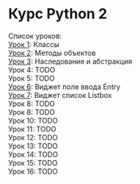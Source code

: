 # Курс Python 2

Список уроков:  
[Урок 1](lesson1-classes): Классы  
[Урок 2](lesson2-methods): Методы объектов  
[Урок 3](lesson3-inherit): Наследование и абстракция  
Урок 4: TODO  
Урок 5: TODO  
[Урок 6](lesson6-entry): Виджет поле ввода Entry  
[Урок 7](lesson7-listbox): Виджет список Listbox  
Урок 8: TODO  
Урок 8: TODO  
Урок 10: TODO  
Урок 11: TODO  
Урок 12: TODO  
Урок 13: TODO  
Урок 14: TODO  
Урок 15: TODO  
Урок 16: TODO  
